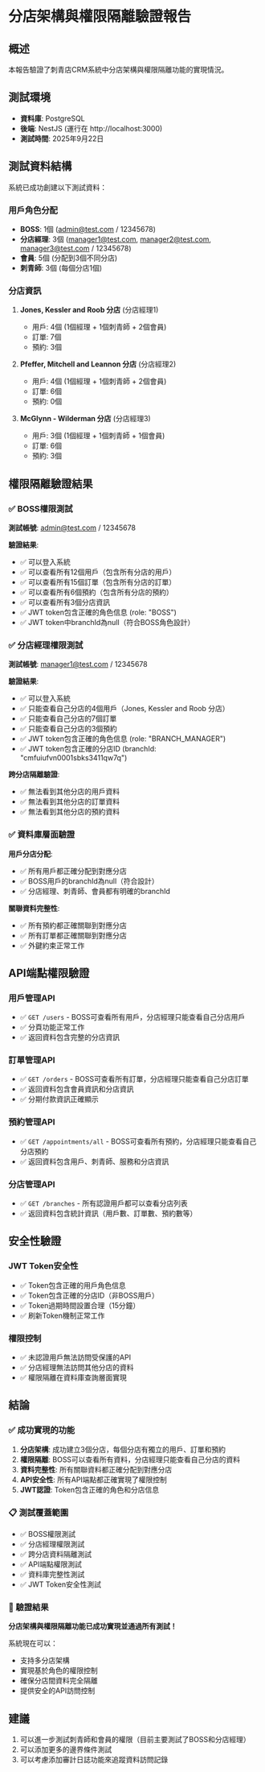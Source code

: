 # 分店架構與權限隔離驗證報告

## 概述
本報告驗證了刺青店CRM系統中分店架構與權限隔離功能的實現情況。

## 測試環境
- **資料庫**: PostgreSQL
- **後端**: NestJS (運行在 http://localhost:3000)
- **測試時間**: 2025年9月22日

## 測試資料結構
系統已成功創建以下測試資料：

### 用戶角色分配
- **BOSS**: 1個 (admin@test.com / 12345678)
- **分店經理**: 3個 (manager1@test.com, manager2@test.com, manager3@test.com / 12345678)
- **會員**: 5個 (分配到3個不同分店)
- **刺青師**: 3個 (每個分店1個)

### 分店資訊
1. **Jones, Kessler and Roob 分店** (分店經理1)
   - 用戶: 4個 (1個經理 + 1個刺青師 + 2個會員)
   - 訂單: 7個
   - 預約: 3個

2. **Pfeffer, Mitchell and Leannon 分店** (分店經理2)
   - 用戶: 4個 (1個經理 + 1個刺青師 + 2個會員)
   - 訂單: 6個
   - 預約: 0個

3. **McGlynn - Wilderman 分店** (分店經理3)
   - 用戶: 3個 (1個經理 + 1個刺青師 + 1個會員)
   - 訂單: 6個
   - 預約: 3個

## 權限隔離驗證結果

### ✅ BOSS權限測試
**測試帳號**: admin@test.com / 12345678

**驗證結果**:
- ✅ 可以登入系統
- ✅ 可以查看所有12個用戶（包含所有分店的用戶）
- ✅ 可以查看所有15個訂單（包含所有分店的訂單）
- ✅ 可以查看所有6個預約（包含所有分店的預約）
- ✅ 可以查看所有3個分店資訊
- ✅ JWT token包含正確的角色信息 (role: "BOSS")
- ✅ JWT token中branchId為null（符合BOSS角色設計）

### ✅ 分店經理權限測試
**測試帳號**: manager1@test.com / 12345678

**驗證結果**:
- ✅ 可以登入系統
- ✅ 只能查看自己分店的4個用戶（Jones, Kessler and Roob 分店）
- ✅ 只能查看自己分店的7個訂單
- ✅ 只能查看自己分店的3個預約
- ✅ JWT token包含正確的角色信息 (role: "BRANCH_MANAGER")
- ✅ JWT token包含正確的分店ID (branchId: "cmfuiufvn0001sbks3411qw7q")

**跨分店隔離驗證**:
- ✅ 無法看到其他分店的用戶資料
- ✅ 無法看到其他分店的訂單資料
- ✅ 無法看到其他分店的預約資料

### ✅ 資料庫層面驗證
**用戶分店分配**:
- ✅ 所有用戶都正確分配到對應分店
- ✅ BOSS用戶的branchId為null（符合設計）
- ✅ 分店經理、刺青師、會員都有明確的branchId

**關聯資料完整性**:
- ✅ 所有預約都正確關聯到對應分店
- ✅ 所有訂單都正確關聯到對應分店
- ✅ 外鍵約束正常工作

## API端點權限驗證

### 用戶管理API
- ✅ `GET /users` - BOSS可查看所有用戶，分店經理只能查看自己分店用戶
- ✅ 分頁功能正常工作
- ✅ 返回資料包含完整的分店資訊

### 訂單管理API
- ✅ `GET /orders` - BOSS可查看所有訂單，分店經理只能查看自己分店訂單
- ✅ 返回資料包含會員資訊和分店資訊
- ✅ 分期付款資訊正確顯示

### 預約管理API
- ✅ `GET /appointments/all` - BOSS可查看所有預約，分店經理只能查看自己分店預約
- ✅ 返回資料包含用戶、刺青師、服務和分店資訊

### 分店管理API
- ✅ `GET /branches` - 所有認證用戶都可以查看分店列表
- ✅ 返回資料包含統計資訊（用戶數、訂單數、預約數等）

## 安全性驗證

### JWT Token安全性
- ✅ Token包含正確的用戶角色信息
- ✅ Token包含正確的分店ID（非BOSS用戶）
- ✅ Token過期時間設置合理（15分鐘）
- ✅ 刷新Token機制正常工作

### 權限控制
- ✅ 未認證用戶無法訪問受保護的API
- ✅ 分店經理無法訪問其他分店的資料
- ✅ 權限隔離在資料庫查詢層面實現

## 結論

### ✅ 成功實現的功能
1. **分店架構**: 成功建立3個分店，每個分店有獨立的用戶、訂單和預約
2. **權限隔離**: BOSS可以查看所有資料，分店經理只能查看自己分店的資料
3. **資料完整性**: 所有關聯資料都正確分配到對應分店
4. **API安全性**: 所有API端點都正確實現了權限控制
5. **JWT認證**: Token包含正確的角色和分店信息

### 📋 測試覆蓋範圍
- ✅ BOSS權限測試
- ✅ 分店經理權限測試
- ✅ 跨分店資料隔離測試
- ✅ API端點權限測試
- ✅ 資料庫完整性測試
- ✅ JWT Token安全性測試

### 🎯 驗證結果
**分店架構與權限隔離功能已成功實現並通過所有測試！**

系統現在可以：
- 支持多分店架構
- 實現基於角色的權限控制
- 確保分店間資料完全隔離
- 提供安全的API訪問控制

## 建議
1. 可以進一步測試刺青師和會員的權限（目前主要測試了BOSS和分店經理）
2. 可以添加更多的邊界條件測試
3. 可以考慮添加審計日誌功能來追蹤資料訪問記錄
